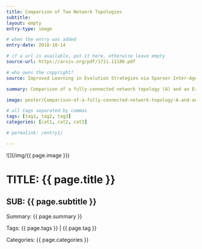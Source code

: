 ```yaml
---
title: Comparison of Two Network Topologies
subtitle:
layout: empty
entry-type: image

# when the entry was added
entry-date: 2018-10-14

# if a url is available, put it here, otherwise leave empty
source-url: https://arxiv.org/pdf/1711.11180.pdf

# who owns the copyright?
source: Improved Learning in Evolution Strategies via Sparser Inter-Agent Network Topologies, arXiv, 30 Nov 2017

summary: Comparison of a fully-connected network topology (A) and an Erdos-Renyi graph (B) of average degree 0.4, both with 40 nodes.

image: poster/Comparison-of-a-fully-connected-network-topology-A-and-an-Erdos-Renyi-graph.jpg

# all tags separated by commas
tags: [tag1, tag2, tag3]
categories: [cat1, cat2, cat3]

# permalink: /entry1/

---
```


![](/img/{{ page.image }})

# TITLE: {{ page.title }}

## SUB: {{ page.subtitle }}

<p>Summary: {{ page.summary }}</p>

<p>Tags: {{ page.tags }} | {{ page.tag }}</p>

<p>Categories: {{ page.categories }}</p>
